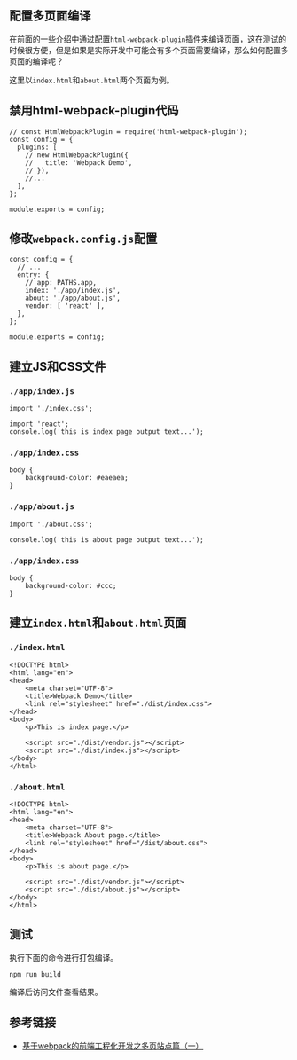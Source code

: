 ## 配置多页面编译

在前面的一些介绍中通过配置`html-webpack-plugin`插件来编译页面，这在测试的时候很方便，但是如果是实际开发中可能会有多个页面需要编译，那么如何配置多页面的编译呢？

这里以`index.html`和`about.html`两个页面为例。

## 禁用html-webpack-plugin代码

```
// const HtmlWebpackPlugin = require('html-webpack-plugin');
const config = {
  plugins: [
    // new HtmlWebpackPlugin({
    //   title: 'Webpack Demo',
    // }),
    //...
  ],
};

module.exports = config;
```

## 修改`webpack.config.js`配置

```
const config = {
  // ...
  entry: {
    // app: PATHS.app,
    index: './app/index.js',
    about: './app/about.js',
    vendor: [ 'react' ],
  },
};

module.exports = config;
```

## 建立JS和CSS文件

### `./app/index.js`

```
import './index.css';

import 'react';
console.log('this is index page output text...');
```


### `./app/index.css`

```
body {
    background-color: #eaeaea;
}
```

### `./app/about.js`

```
import './about.css';

console.log('this is about page output text...');
```

### `./app/index.css`

```
body {
    background-color: #ccc;
}
```

## 建立`index.html`和`about.html`页面

### `./index.html`
```
<!DOCTYPE html>
<html lang="en">
<head>
    <meta charset="UTF-8">
    <title>Webpack Demo</title>
    <link rel="stylesheet" href="./dist/index.css">
</head>
<body>
    <p>This is index page.</p>

    <script src="./dist/vendor.js"></script>
    <script src="./dist/index.js"></script>
</body>
</html>
```

### `./about.html`

```
<!DOCTYPE html>
<html lang="en">
<head>
    <meta charset="UTF-8">
    <title>Webpack About page.</title>
    <link rel="stylesheet" href="/dist/about.css">
</head>
<body>
    <p>This is about page.</p>

    <script src="./dist/vendor.js"></script>
    <script src="./dist/about.js"></script>
</body>
</html>
```

## 测试

执行下面的命令进行打包编译。

```
npm run build
```

编译后访问文件查看结果。


## 参考链接

* [基于webpack的前端工程化开发之多页站点篇（一）](https://github.com/vhtml/webpack-MultiPage-static)
